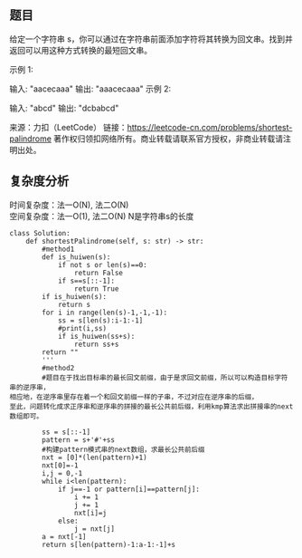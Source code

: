 ## 题目
给定一个字符串 s，你可以通过在字符串前面添加字符将其转换为回文串。找到并返回可以用这种方式转换的最短回文串。

示例 1:

输入: "aacecaaa"
输出: "aaacecaaa"
示例 2:

输入: "abcd"
输出: "dcbabcd"

来源：力扣（LeetCode）
链接：https://leetcode-cn.com/problems/shortest-palindrome
著作权归领扣网络所有。商业转载请联系官方授权，非商业转载请注明出处。
## 复杂度分析
时间复杂度：法一O(N), 法二O(N)  
空间复杂度：法一O(1), 法二O(N)
N是字符串s的长度
```
class Solution:
    def shortestPalindrome(self, s: str) -> str:
        #method1
        def is_huiwen(s):
            if not s or len(s)==0:
                return False
            if s==s[::-1]:
                return True
        if is_huiwen(s):
            return s
        for i in range(len(s)-1,-1,-1):
            ss = s[len(s):i-1:-1]
            #print(i,ss)
            if is_huiwen(ss+s):
                return ss+s
        return ""
        '''
        #method2
        #题目在于找出目标串的最长回文前缀，由于是求回文前缀，所以可以构造目标字符串的逆序串，  
相应地，在逆序串里存在着一个和回文前缀一样的子串，不过对应在逆序串的后缀，  
至此，问题转化成求正序串和逆序串的拼接的最长公共前后缀，利用kmp算法求出拼接串的next数组即可。

        ss = s[::-1]
        pattern = s+'#'+ss
        #构建pattern模式串的next数组，求最长公共前后缀
        nxt = [0]*(len(pattern)+1)
        nxt[0]=-1
        i,j = 0,-1
        while i<len(pattern):
            if j==-1 or pattern[i]==pattern[j]:
                i += 1
                j += 1
                nxt[i]=j
            else:
                j = nxt[j]
        a = nxt[-1]
        return s[len(pattern)-1:a-1:-1]+s
```
